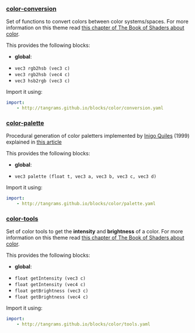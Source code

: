 

### [color-conversion](https://github.com/tangrams/blocks/blob/gh-pages/color/conversion.yaml)

Set of functions to convert colors between color systems/spaces.
For more information on this theme read [this chapter of The Book of Shaders about color](http://thebookofshaders.com/06/).

This provides the following blocks:

- **global**:
 + `vec3 rgb2hsb (vec3 c) `
 + `vec3 rgb2hsb (vec4 c) `
 + `vec3 hsb2rgb (vec3 c) `

Import it using:

```yaml
import:
    - http://tangrams.github.io/blocks/color/conversion.yaml
```




### [color-palette](https://github.com/tangrams/blocks/blob/gh-pages/color/palette.yaml)

Procedural generation of color paletters implemented by [Inigo Quiles](https://twitter.com/iquilezles) (1999) explained in [this article](http://www.iquilezles.org/www/articles/palettes/palettes.htm)

This provides the following blocks:

- **global**:
 + `vec3 palette (float t, vec3 a, vec3 b, vec3 c, vec3 d) `

Import it using:

```yaml
import:
    - http://tangrams.github.io/blocks/color/palette.yaml
```




### [color-tools](https://github.com/tangrams/blocks/blob/gh-pages/color/tools.yaml)

Set of color tools to get the **intensity** and **brightness** of a color.
For more information on this theme read [this chapter of The Book of Shaders about color](http://thebookofshaders.com/06/).

This provides the following blocks:

- **global**:
 + `float getIntensity (vec3 c) `
 + `float getIntensity (vec4 c) `
 + `float getBrightness (vec3 c) `
 + `float getBrightness (vec4 c) `

Import it using:

```yaml
import:
    - http://tangrams.github.io/blocks/color/tools.yaml
```


